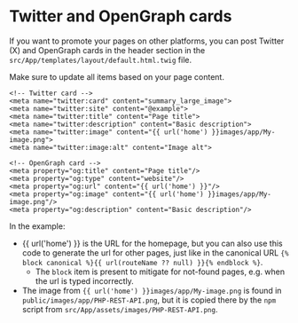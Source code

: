 # Twitter and OpenGraph cards

If you want to promote your pages on other platforms, you can post Twitter (X) and OpenGraph cards in the header section in the `src/App/templates/layout/default.html.twig` file.

Make sure to update all items based on your page content.

```twig
<!-- Twitter card -->
<meta name="twitter:card" content="summary_large_image">
<meta name="twitter:site" content="@example">
<meta name="twitter:title" content="Page title">
<meta name="twitter:description" content="Basic description">
<meta name="twitter:image" content="{{ url('home') }}images/app/My-image.png">
<meta name="twitter:image:alt" content="Image alt">

<!-- OpenGraph card -->
<meta property="og:title" content="Page title"/>
<meta property="og:type" content="website"/>
<meta property="og:url" content="{{ url('home') }}"/>
<meta property="og:image" content="{{ url('home') }}images/app/My-image.png"/>
<meta property="og:description" content="Basic description"/>
```

In the example:

- {{ url('home') }} is the URL for the homepage, but you can also use this code to generate the url for other pages, just like in the canonical URL `{% block canonical %}{{ url(routeName ?? null) }}{% endblock %}`.
    - The `block` item is present to mitigate for not-found pages, e.g. when the url is typed incorrectly.
- The image from `{{ url('home') }}images/app/My-image.png` is found in `public/images/app/PHP-REST-API.png`, but it is copied there by the `npm` script from `src/App/assets/images/PHP-REST-API.png`.
